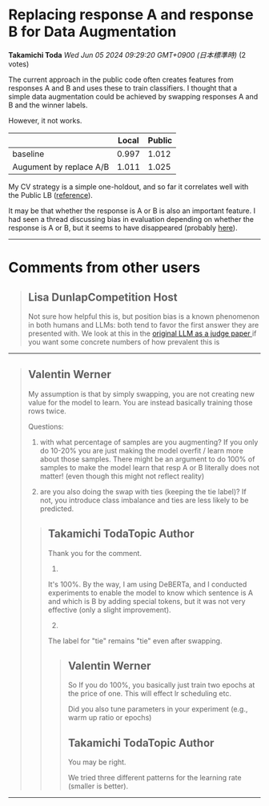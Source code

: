 # Replacing response A and response B for Data Augmentation

**Takamichi Toda** *Wed Jun 05 2024 09:29:20 GMT+0900 (日本標準時)* (2 votes)

The current approach in the public code often creates features from responses A and B and uses these to train classifiers. I thought that a simple data augmentation could be achieved by swapping responses A and B and the winner labels.

However, it not works.

|  | Local | Public |
| --- | --- | --- |
| baseline | 0.997 | 1.012 |
| Augument by replace A/B | 1.011 | 1.025 |

My CV strategy is a simple one-holdout, and so far it correlates well with the Public LB ([reference](https://www.kaggle.com/competitions/lmsys-chatbot-arena/discussion/500031#2824772)).

It may be that whether the response is A or B is also an important feature. I had seen a thread discussing bias in evaluation depending on whether the response is A or B, but it seems to have disappeared (probably [here](https://www.kaggle.com/competitions/lmsys-chatbot-arena/discussion/507091)).



---

 # Comments from other users

> ## Lisa DunlapCompetition Host
> 
> Not sure how helpful this is, but position bias is a known phenomenon in both humans and LLMs: both tend to favor the first answer they are presented with. We look at this in the [original LLM as a judge paper ](https://arxiv.org/abs/2306.05685) if you want some concrete numbers of how prevalent this is 
> 
> 
> 


---

> ## Valentin Werner
> 
> My assumption is that by simply swapping, you are not creating new value for the model to learn. You are instead basically training those rows twice.
> 
> Questions:
> 
> 1) with what percentage of samples are you augmenting? If you only do 10-20% you are just making the model overfit / learn more about those samples. There might be an argument to do 100% of samples to make the model learn that resp A or B literally does not matter! (even though this might not reflect reality)
> 
> 2) are you also doing the swap with ties (keeping the tie label)? If not, you introduce class imbalance and ties are less likely to be predicted.
> 
> 
> 
> > ## Takamichi TodaTopic Author
> > 
> > Thank you for the comment.
> > 
> > 1)
> > 
> > It's 100%. By the way, I am using DeBERTa, and I conducted experiments to enable the model to know which sentence is A and which is B by adding special tokens, but it was not very effective (only a slight improvement).
> > 
> > 2)
> > 
> > The label for "tie" remains "tie" even after swapping.
> > 
> > 
> > 
> > > ## Valentin Werner
> > > 
> > > So If you do 100%, you basically just train two epochs at the price of one. This will effect lr scheduling etc.
> > > 
> > > Did you also tune parameters in your experiment (e.g., warm up ratio or epochs)
> > > 
> > > 
> > > 
> > > ## Takamichi TodaTopic Author
> > > 
> > > You may be right.
> > > 
> > > We tried three different patterns for the learning rate (smaller is better).
> > > 
> > > 
> > > 


---

